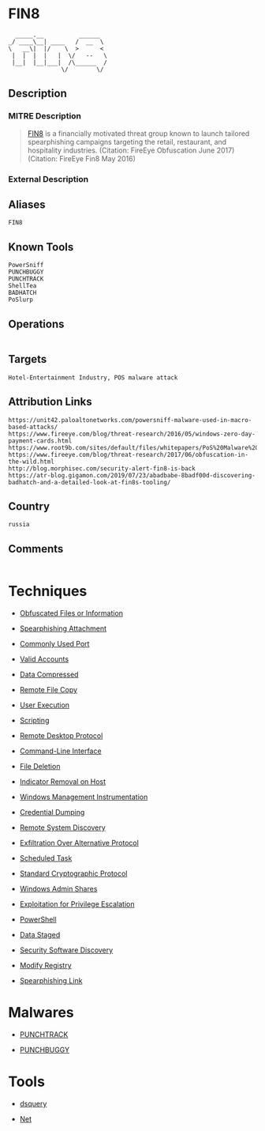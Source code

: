 
# FIN8

```
  _____.__          ______  
_/ ____\__| ____   /  __  \ 
\   __\|  |/    \  >      < 
 |  |  |  |   |  \/   --   \
 |__|  |__|___|  /\______  /
               \/        \/ 

```

## Description

### MITRE Description

> [FIN8](https://attack.mitre.org/groups/G0061) is a financially motivated threat group known to launch tailored spearphishing campaigns targeting the retail, restaurant, and hospitality industries. (Citation: FireEye Obfuscation June 2017) (Citation: FireEye Fin8 May 2016)

### External Description

> 

## Aliases

```
FIN8
```

## Known Tools

```
PowerSniff
PUNCHBUGGY
PUNCHTRACK
ShellTea
BADHATCH
PoSlurp
```

## Operations

```

```

## Targets

```
Hotel-Entertainment Industry, POS malware attack
```

## Attribution Links

```
https://unit42.paloaltonetworks.com/powersniff-malware-used-in-macro-based-attacks/
https://www.fireeye.com/blog/threat-research/2016/05/windows-zero-day-payment-cards.html
https://www.root9b.com/sites/default/files/whitepapers/PoS%20Malware%20ShellTea%20PoSlurp_YARA.pdf
https://www.fireeye.com/blog/threat-research/2017/06/obfuscation-in-the-wild.html
http://blog.morphisec.com/security-alert-fin8-is-back
https://atr-blog.gigamon.com/2019/07/23/abadbabe-8badf00d-discovering-badhatch-and-a-detailed-look-at-fin8s-tooling/
```

## Country

```
russia
```

## Comments

```

```

# Techniques


* [Obfuscated Files or Information](../techniques/Obfuscated-Files-or-Information.md)

* [Spearphishing Attachment](../techniques/Spearphishing-Attachment.md)
    
* [Commonly Used Port](../techniques/Commonly-Used-Port.md)
    
* [Valid Accounts](../techniques/Valid-Accounts.md)
    
* [Data Compressed](../techniques/Data-Compressed.md)
    
* [Remote File Copy](../techniques/Remote-File-Copy.md)
    
* [User Execution](../techniques/User-Execution.md)
    
* [Scripting](../techniques/Scripting.md)
    
* [Remote Desktop Protocol](../techniques/Remote-Desktop-Protocol.md)
    
* [Command-Line Interface](../techniques/Command-Line-Interface.md)
    
* [File Deletion](../techniques/File-Deletion.md)
    
* [Indicator Removal on Host](../techniques/Indicator-Removal-on-Host.md)
    
* [Windows Management Instrumentation](../techniques/Windows-Management-Instrumentation.md)
    
* [Credential Dumping](../techniques/Credential-Dumping.md)
    
* [Remote System Discovery](../techniques/Remote-System-Discovery.md)
    
* [Exfiltration Over Alternative Protocol](../techniques/Exfiltration-Over-Alternative-Protocol.md)
    
* [Scheduled Task](../techniques/Scheduled-Task.md)
    
* [Standard Cryptographic Protocol](../techniques/Standard-Cryptographic-Protocol.md)
    
* [Windows Admin Shares](../techniques/Windows-Admin-Shares.md)
    
* [Exploitation for Privilege Escalation](../techniques/Exploitation-for-Privilege-Escalation.md)
    
* [PowerShell](../techniques/PowerShell.md)
    
* [Data Staged](../techniques/Data-Staged.md)
    
* [Security Software Discovery](../techniques/Security-Software-Discovery.md)
    
* [Modify Registry](../techniques/Modify-Registry.md)
    
* [Spearphishing Link](../techniques/Spearphishing-Link.md)
    

# Malwares


* [PUNCHTRACK](../malwares/PUNCHTRACK.md)

* [PUNCHBUGGY](../malwares/PUNCHBUGGY.md)
    

# Tools


* [dsquery](../tools/dsquery.md)

* [Net](../tools/Net.md)
    
